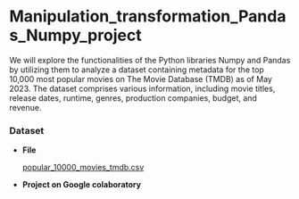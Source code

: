 # Manipulation_transformation_Pandas_Numpy_project
We will explore the functionalities of the Python libraries Numpy and Pandas by utilizing them to analyze a dataset containing metadata for the top 10,000 most popular movies on The Movie Database (TMDB) as of May 2023. The dataset comprises various information, including movie titles, release dates, runtime, genres, production companies, budget, and revenue.

### Dataset

- **File**
    
    [popular_10000_movies_tmdb.csv](https://s3-us-west-2.amazonaws.com/secure.notion-static.com/767306de-f8b3-4927-bbb7-22d9dcbff2ab/popular_10000_movies_tmdb.csv)
    
- **Project on Google colaboratory**
